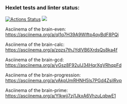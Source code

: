 ### Hexlet tests and linter status:
[![Actions Status](https://github.com/DedMazai36/frontend-project-44/workflows/hexlet-check/badge.svg)](https://github.com/DedMazai36/frontend-project-44/actions)
<a href="https://codeclimate.com/github/DedMazai36/frontend-project-44/maintainability"><img src="https://api.codeclimate.com/v1/badges/daf6f24d79bf0b66c04d/maintainability" /></a>

Asciinema of the brain-even: https://asciinema.org/a/ql1q7H39A9WIftp4qyBdF8PQj

Asciinema of the brain-calc: https://asciinema.org/a/zqzs7thJYdlVB6XrdsQs8ka4f

Asciinema of the brain-gcd: https://asciinema.org/a/yGsz8F92uIJ34HqrXgVRhqpFd

Asciinema of the brain-progression: https://asciinema.org/a/vAkpUmRHNH5Is7PGd4ZsilRvp

Asciinema of the brain-prime: https://asciinema.org/a/YIkwjj7zj1JkxA6VhzuLqbwE1
